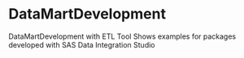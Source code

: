 # DataMartDevelopment
DataMartDevelopment with ETL Tool
Shows examples for packages developed with SAS Data Integration Studio

